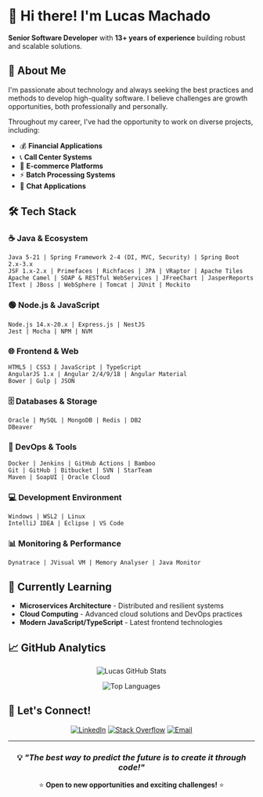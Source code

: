# 👋 Hi there! I'm Lucas Machado

**Senior Software Developer** with **13+ years of experience** building robust and scalable solutions.

## 🚀 About Me

I'm passionate about technology and always seeking the best practices and methods to develop high-quality software. I believe challenges are growth opportunities, both professionally and personally.

Throughout my career, I've had the opportunity to work on diverse projects, including:
- 💰 **Financial Applications**
- 📞 **Call Center Systems**  
- 🛒 **E-commerce Platforms**
- ⚡ **Batch Processing Systems**
- 💬 **Chat Applications**

## 🛠️ Tech Stack

### ☕ Java & Ecosystem
```
Java 5-21 | Spring Framework 2-4 (DI, MVC, Security) | Spring Boot 2.x-3.x
JSF 1.x-2.x | Primefaces | Richfaces | JPA | VRaptor | Apache Tiles
Apache Camel | SOAP & RESTful WebServices | JFreeChart | JasperReports
IText | JBoss | WebSphere | Tomcat | JUnit | Mockito
```

### 🟢 Node.js & JavaScript
```
Node.js 14.x-20.x | Express.js | NestJS
Jest | Mocha | NPM | NVM
```

### 🌐 Frontend & Web
```
HTML5 | CSS3 | JavaScript | TypeScript
AngularJS 1.x | Angular 2/4/9/18 | Angular Material
Bower | Gulp | JSON
```

### 🗄️ Databases & Storage
```
Oracle | MySQL | MongoDB | Redis | DB2
DBeaver
```

### 🔧 DevOps & Tools
```
Docker | Jenkins | GitHub Actions | Bamboo
Git | GitHub | Bitbucket | SVN | StarTeam
Maven | SoapUI | Oracle Cloud
```

### 💻 Development Environment
```
Windows | WSL2 | Linux
IntelliJ IDEA | Eclipse | VS Code
```

### 📊 Monitoring & Performance
```
Dynatrace | JVisual VM | Memory Analyser | Java Monitor
```

## 🌱 Currently Learning

- **Microservices Architecture** - Distributed and resilient systems
- **Cloud Computing** - Advanced cloud solutions and DevOps practices
- **Modern JavaScript/TypeScript** - Latest frontend technologies

## 📈 GitHub Analytics

<div align="center">
  
![Lucas GitHub Stats](https://github-readme-stats.vercel.app/api?username=lucassmachado&show_icons=true&theme=radical)

![Top Languages](https://github-readme-stats.vercel.app/api/top-langs/?username=lucassmachado&layout=compact&theme=radical)

</div>

## 🤝 Let's Connect!

<div align="center">
  
[![LinkedIn](https://img.shields.io/badge/LinkedIn-0077B5?style=for-the-badge&logo=linkedin&logoColor=white)](https://linkedin.com/in/lucassjmachado)
[![Stack Overflow](https://img.shields.io/badge/Stack_Overflow-FE7A16?style=for-the-badge&logo=stack-overflow&logoColor=white)](https://stackoverflow.com/story/lucasmachado)
[![Email](https://img.shields.io/badge/Email-D14836?style=for-the-badge&logo=gmail&logoColor=white)](mailto:your.email@example.com)

</div>

---

<div align="center">

### 💡 *"The best way to predict the future is to create it through code!"*

⭐ **Open to new opportunities and exciting challenges!** ⭐

</div>
